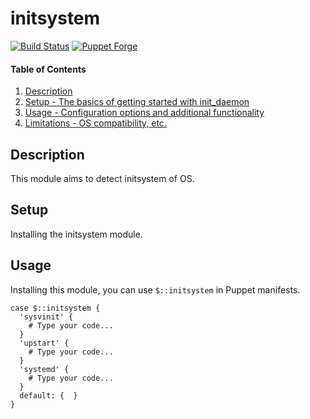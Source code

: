 # initsystem

[![Build Status](https://img.shields.io/travis/hfm/puppet-initsystem/master.svg?style=flat-square)](https://travis-ci.org/hfm/puppet-initsystem)
[![Puppet Forge](https://img.shields.io/puppetforge/v/hfm/initsystem.svg?style=flat-square)](https://forge.puppetlabs.com/hfm/initsystem)

#### Table of Contents

1. [Description](#description)
1. [Setup - The basics of getting started with init_daemon](#setup)
1. [Usage - Configuration options and additional functionality](#usage)
1. [Limitations - OS compatibility, etc.](#limitations)

## Description

This module aims to detect initsystem of OS.

## Setup

Installing the initsystem module.

## Usage

Installing this module, you can use `$::initsystem` in Puppet manifests.

```puppet
case $::initsystem {
  'sysvinit' {
    # Type your code...
  }
  'upstart' {
    # Type your code...
  }
  'systemd' {
    # Type your code...
  }
  default: {  }
}
```

